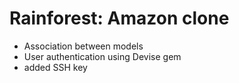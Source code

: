 Rainforest: Amazon clone
=========================
- Association between models
- User authentication using Devise gem
- added SSH key